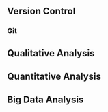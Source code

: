 ## Version Control

### Git

## Qualitative Analysis

## Quantitative Analysis

## Big Data Analysis
